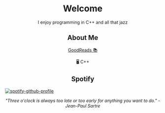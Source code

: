 <p align="center">
<h1 align="center">Welcome</h1>
<p align="center">I enjoy programming in C++ and all that jazz</p>
<h2 align="center">About Me</h2>

<p align="center"> 
    <a href=" https://www.goodreads.com/user/show/72163788-kale">GoodReads 📚</a>  
</p>

<p align="center">
    🖥️ C++<br>
</p>

<h2 align="center">Spotify</h2>


<p align="left">
  <a href="https://github.com/kittinan/spotify-github-profile">
    <img src="https://spotify-github-profile.kittinanx.com/api/view?uid=ohbinary&cover_image=true&theme=novatorem&show_offline=true&background_color=121212&interchange=false&bar_color=53b14f&bar_color_cover=false" alt="spotify-github-profile">
  </a>
</p>

<p align="center">
    <i>"Three o'clock is always too late or too early for anything you want to do." -  Jean-Paul Sartre</i>
</p>
